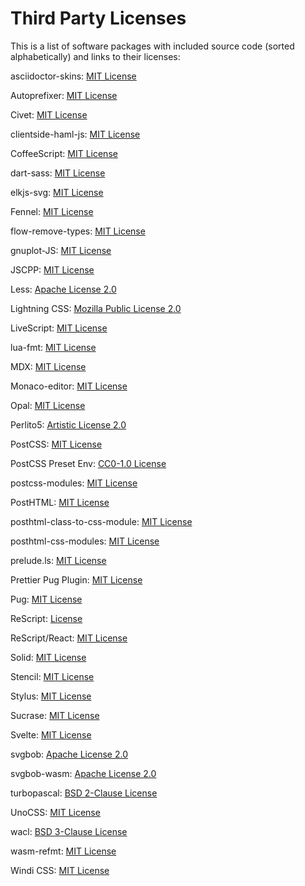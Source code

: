 # Third Party Licenses

This is a list of software packages with included source code (sorted alphabetically) and links to their licenses:

asciidoctor-skins: [MIT License](https://github.com/darshandsoni/asciidoctor-skins/blob/c98a8ab9b27571e5b63d75912a3c753cc72ed8e4/LICENSE)

Autoprefixer: [MIT License](https://github.com/postcss/autoprefixer/blob/61f71e9a8613b0c90357472d58fdcce26324ef4f/LICENSE)

Civet: [MIT License](https://github.com/DanielXMoore/Civet/blob/9b28e3a351d130ce031c7b28b50bcb6d2a499315/LICENSE)

clientside-haml-js: [MIT License](https://github.com/uglyog/clientside-haml-js/blob/d814d16f46e1629c149c18d7692ba16f249f436b/LICENSE)

CoffeeScript: [MIT License](https://github.com/jashkenas/coffeescript/tree/07f644c39223e016aceedd2cd71b5941579b5659)

dart-sass: [MIT License](https://github.com/sass/dart-sass/blob/e3bf3eb3a3a8708877a86a08c7e3bee92160ac1f/LICENSE)

elkjs-svg: [MIT License](https://github.com/EmilStenstrom/elkjs-svg/blob/4a8709b2407d23218904f523552c565a37764e40/LICENSE)

Fennel: [MIT License](https://git.sr.ht/~technomancy/fennel/tree/e70ebb133b9d472246502dee8be119360ec568ca/item/LICENSE)

flow-remove-types: [MIT License](https://github.com/facebook/flow/blob/3ebee9f08106eb8aefbf98111fee696d333b8456/packages/flow-remove-types/LICENSE)

gnuplot-JS: [MIT License](https://github.com/chhu/gnuplot-JS/blob/62a3c8488ad00c97807ba48ae75738ca3af607fe/LICENSE)

JSCPP: [MIT License](https://github.com/felixhao28/JSCPP/blob/befbd6b48666007151c259c5dd291ab028ad4c04/LICENSE)

Less: [Apache License 2.0](https://github.com/less/less.js/blob/870f9b2d8136bfbcdc9e1293bb0def51b54f9276/LICENSE)

Lightning CSS: [Mozilla Public License 2.0](https://github.com/parcel-bundler/lightningcss/blob/3c9db12b684f34ea015a287f2a23b728ee5ade85/LICENSE)

LiveScript: [MIT License](https://github.com/gkz/LiveScript/blob/bd9faa4d484b6abb110473f96c28bf8686e7b7a0/LICENSE)

lua-fmt: [MIT License](https://github.com/trixnz/lua-fmt/blob/3cbb57c38b12b849711286dda4f43b62e09f806d/LICENSE)

MDX: [MIT License](https://github.com/mdx-js/mdx/blob/02509286b5a39d6df233225545cf87e070130588/license)

Monaco-editor: [MIT License](https://github.com/microsoft/monaco-editor/blob/f849d3f2653d1097652a7d9e1d01d242cc225da8/LICENSE.md)

Opal: [MIT License](https://github.com/opal/opal/blob/631503c8957d1c6df60d158daf7db03b099b5129/LICENSE)

Perlito5: [Artistic License 2.0](https://github.com/fglock/Perlito/blob/f217cdac3771de31e009d4e099bac7013a619987/LICENSE.md)

PostCSS: [MIT License](https://github.com/postcss/postcss/blob/af8311a9c4c940c3e159f81bb205786677687e15/LICENSE)

PostCSS Preset Env: [CC0-1.0 License](https://github.com/csstools/postcss-preset-env/blob/d7652b1e6196e8f55bf3f0aac4ac090fec7ed54e/LICENSE.md)

postcss-modules: [MIT License](https://github.com/madyankin/postcss-modules/blob/325f0b33f1b746eae7aa827504a5efd0949022ef/LICENSE)

PostHTML: [MIT License](https://github.com/posthtml/posthtml/blob/9feb13c4c05c40519ba56279920aacd3523100cb/license)

posthtml-class-to-css-module: [MIT License](https://github.com/posthtml/posthtml-class-to-css-module/blob/d53bd08c9aa375cde63d9fe86021ee887bc07b9b/license)

posthtml-css-modules: [MIT License](https://github.com/posthtml/posthtml-css-modules/blob/47d2ffa908a9085265fe2a60ef608feed33ebdbd/LICENSE.txt)

prelude<span>.ls</span>: [MIT License](https://github.com/gkz/prelude-ls/blob/41d048799bdd063e0592c1413d238ad95ceda1d9/LICENSE)

Prettier Pug Plugin: [MIT License](https://github.com/prettier/plugin-pug/blob/27ab92b27a062bb187fc33f82b2fad436ec31c25/LICENSE)

Pug: [MIT License](https://github.com/pugjs/pug/blob/bb0731f75813aa30d8e077808b5465a67ef284ef/packages/pug/LICENSE)

ReScript: [License](https://github.com/rescript-lang/rescript-compiler/blob/d93260cb2d4be63e387959e69f3204af85e5b1b3/LICENSE)

ReScript/React: [MIT License](https://github.com/rescript-lang/rescript-react/blob/c3017ec4bbce5847c3b2da8d2d536450a3e2fd6d/LICENSE)

Solid: [MIT License](https://github.com/solidjs/solid/blob/0d83a1947aab4bea4223460d6756a38374ba391e/LICENSE)

Stencil: [MIT License](https://github.com/ionic-team/stencil/blob/8d580b12b96cc5acc817d7efbd29dc7ad0d98457/LICENSE.mds)

Stylus: [MIT License](https://github.com/stylus/stylus/blob/59bc665db295981d4e3f702e7275c5589a3c6d15/LICENSE)

Sucrase: [MIT License](https://github.com/alangpierce/sucrase/blob/7284b3733aa114b3f4f5371e36ff5a4704ec860e/LICENSE)

Svelte: [MIT License](https://github.com/sveltejs/svelte/blob/dafbdc286eef3de2243088a9a826e6899e20465c/LICENSE)

svgbob: [Apache License 2.0](https://github.com/ivanceras/svgbob/blob/277f28b337a2d00a61cf342247060cf5fbf88d50/LICENSE)

svgbob-wasm: [Apache License 2.0](https://github.com/agoose77/svgbob-wasm/blob/45e280096ee7f7a07981de2ce95aba343bc94123/LICENSE_APACHE)

turbopascal: [BSD 2-Clause License](https://github.com/MikeRalphson/turbopascal/blob/cfcc5ee6d93f32664bb6127aa751c68841ca5c1d/LICENSE)

UnoCSS: [MIT License](https://github.com/unocss/unocss/blob/f375524d9bca3f2f8b445b322ec0fc3eb124ec3c/LICENSE)

wacl: [BSD 3-Clause License](https://github.com/ecky-l/wacl/blob/9daacabb0102a9986f33263261350edfeebdd83b/LICENSE)

wasm-refmt: [MIT License](https://github.com/xtuc/webassemblyjs/blob/45f733aa96476d74c8ac57598e13406a48a6fdc8/LICENSE)

Windi CSS: [MIT License](https://github.com/windicss/windicss/blob/bcd50d877e62630f191602ddeabd9f677cc6d90c/LICENSE)
